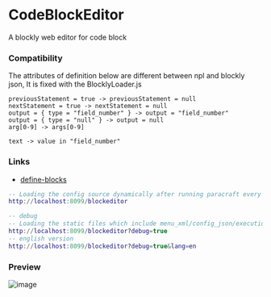 # CodeBlockEditor
A blockly web editor for code block 
### Compatibility 
The attributes of definition below are different between npl and blockly json,
It is fixed with the BlocklyLoader.js
```
previousStatement = true -> previousStatement = null
nextStatement = true -> nextStatement = null
output = { type = "field_number" } -> output = "field_number"
output = { type = "null" } -> output = null
arg[0-9] -> args[0-9]

text -> value in "field_number"
```
### Links
 - [define-blocks](https://developers.google.com/blockly/guides/create-custom-blocks/define-blocks)

```lua
-- Loading the config source dynamically after running paracraft every time
http://localhost:8099/blockeditor

-- debug
-- Loading the static files which include menu_xml/config_json/execution_js from the folder of [BlocklySourceTemplate] to run blockly
http://localhost:8099/blockeditor?debug=true
-- english version
http://localhost:8099/blockeditor?debug=true&lang=en
```
### Preview
![image](https://user-images.githubusercontent.com/5885941/43708153-611999c6-999c-11e8-8232-bdee49664dc7.png)